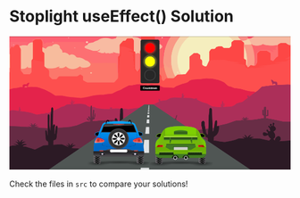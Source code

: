 # Stoplight useEffect() Solution

<img src="./src/images/stoplight.png" alt="stoplight">

Check the files in `src` to compare your solutions!